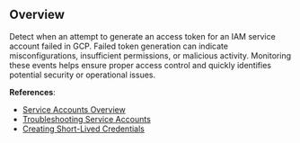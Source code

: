 ## Overview

Detect when an attempt to generate an access token for an IAM service account failed in GCP. Failed token generation can indicate misconfigurations, insufficient permissions, or malicious activity. Monitoring these events helps ensure proper access control and quickly identifies potential security or operational issues.

**References**:
- [Service Accounts Overview](https://cloud.google.com/iam/docs/service-accounts)
- [Troubleshooting Service Accounts](https://cloud.google.com/compute/docs/troubleshooting/troubleshooting-default-service-accounts)
- [Creating Short-Lived Credentials](https://cloud.google.com/iam/docs/creating-short-lived-service-account-credentials)
